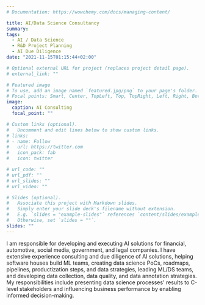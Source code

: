 ```yaml
---
# Documentation: https://wowchemy.com/docs/managing-content/

title: AI/Data Science Consultancy
summary: 
tags:
  - AI / Data Science
  - R&D Project Planning
  - AI Due Diligence 
date: "2021-11-15T01:15:44+02:00"

# Optional external URL for project (replaces project detail page).
# external_link: ""

# Featured image
# To use, add an image named `featured.jpg/png` to your page's folder.
# Focal points: Smart, Center, TopLeft, Top, TopRight, Left, Right, BottomLeft, Bottom, BottomRight.
image:
  caption: AI Consulting
  focal_point: ""

# Custom links (optional).
#   Uncomment and edit lines below to show custom links.
# links:
# - name: Follow
#   url: https://twitter.com
#   icon_pack: fab
#   icon: twitter

# url_code: ""
# url_pdf: ""
# url_slides: ""
# url_video: ""

# Slides (optional).
#   Associate this project with Markdown slides.
#   Simply enter your slide deck's filename without extension.
#   E.g. `slides = "example-slides"` references `content/slides/example-slides.md`.
#   Otherwise, set `slides = ""`.
slides: ""
---
```


I am responsible for developing and executing AI solutions for financial, automotive, social media, government, and legal companies. I have extensive experience consulting and due diligence of AI solutions, helping software houses build ML teams, creating data science PoCs, roadmaps, pipelines, productization steps, and data strategies, leading ML/DS teams, and developing data collection, data quality, and data annotation strategies. My responsibilities include presenting data science processes' results to C-level stakeholders and influencing business performance by enabling informed decision-making.
